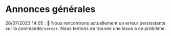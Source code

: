 # Annonces générales

28/07/2023 14:05 : 🐛 Nous rencontrons actuellement un erreur persisstante sur la commande`/server`. Nous tentons de trouver une issue a ce problème. 
 

